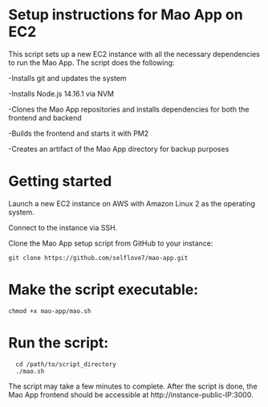 # Setup instructions for Mao App on EC2
<p> This script sets up a new EC2 instance with all the necessary dependencies to run the Mao App. The script does the following:  </p>

  -Installs git and updates the system
  
  -Installs Node.js 14.16.1 via NVM
  
  -Clones the Mao App repositories and installs dependencies for both the frontend and backend
  
  -Builds the frontend and starts it with PM2
  
  -Creates an artifact of the Mao App directory for backup purposes
  
<h1> Getting started </h1>

<p> Launch a new EC2 instance on AWS with Amazon Linux 2 as the operating system. </p>

<p> Connect to the instance via SSH.</p>

<p> Clone the Mao App setup script from GitHub to your instance: </p>

    git clone https://github.com/selflove7/mao-app.git
    
<h1> Make the script executable: </h1>
    
    chmod +x mao-app/mao.sh

<h1> Run the script: </h1>
    
      cd /path/to/script_directory
      ./mao.sh

<p> The script may take a few minutes to complete. After the script is done, 
  the Mao App frontend should be accessible at http://instance-public-IP:3000. </p>


